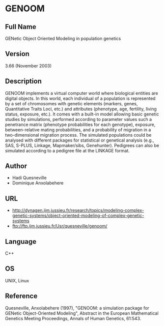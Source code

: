# GENOOM

## Full Name
GENetic Object Oriented Modeling in population genetics

## Version
3.66 (November 2003)

## Description
GENOOM implements a virtual computer world where biological entities are digital objects. In this world, each individual of a population is represented by a set of chromosomes with genetic elements (markers, genes, Quantitative Traits Loci, etc.) and attributes (phenotype, age, fertility, living status, exposure, etc.). It comes with a built-in model allowing basic genetic studies by simulations, performed according to parameter values such a penetrance matrix (phenotype probabilities for each genotype), exposure, between-relative mating probabilities, and a probability of migration in a two-dimensional migration process. The simulated populations could be analysed with different packages for statistical or genetical analysis (e.g., SAS, S-PLUS, Linkage, Mapmaker/sibs, Genehunter). Pedigrees can also be simulated according to a pedigree file at the LINKAGE format.

## Author
* Hadi Quesneville
* Dominique Anxolabehere

## URL
* http://dynagen.ijm.jussieu.fr/research/topics/modeling-complex-genetic-systems/object-oriented-modeling-of-complex-genetic-systems
* ftp://ftp.ijm.jussieu.fr/Usr/quesneville/genoom/

## Language
C++

## OS
UNIX, Linux

## Reference
Quesneville, Anxolabehere (1997), "GENOOM: a simulation package for GENetic Object-Oriented Modeling", Abstract in the European Mathematical Genetics Meeting Proceedings, Annals of Human Genetics, 61:543.
